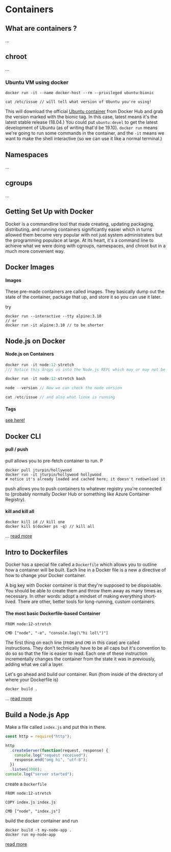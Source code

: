 # Containers

## What are containers ?

...

## chroot

...

### Ubuntu VM using docker

```
docker run -it --name docker-host --rm --privileged ubuntu:bionic

cat /etc/issue // will tell what version of Ubuntu you're using!
```

This will download the official [Ubuntu container](https://hub.docker.com/_/ubuntu) from Docker Hub and grab the version marked with the bionic tag. In this case, latest means it's the latest stable release (18.04.) You could put `ubuntu:devel` to get the latest development of Ubuntu (as of writing that'd be 19.10). `docker run` means we're going to run some commands in the container, and the `-it` means we want to make the shell interactive (so we can use it like a normal terminal.)

## Namespaces

...

## cgroups

...

## Getting Set Up with Docker

Docker is a commandline tool that made creating, updating packaging, distributing, and running containers significantly easier which in turns allowed them become very popular with not just system administraters but the programming populace at large. At its heart, it's a command line to achieve what we were doing with cgroups, namespaces, and chroot but in a much more convenient way.

## Docker Images

#### Images

These pre-made containers are called images. They basically dump out the state of the container, package that up, and store it so you can use it later.

try

```
docker run --interactive --tty alpine:3.10
// or
docker run -it alpine:3.10 // to be shorter
```

## Node.js on Docker

#### Node.js on Containers

```js
docker run -it node:12-stretch
/// Notice this drops us into the Node.js REPL which may or may not be what you want.

docker run -it node:12-stretch bash

node --version // Now we can check the node version

cat /etc/issue // and also what linux is running
```

#### Tags

[see here!](https://btholt.github.io/complete-intro-to-containers/tags)

## Docker CLI

#### pull / push

pull allows you to pre-fetch container to run. P

```
docker pull jturpin/hollywood
docker run -it jturpin/hollywood hollywood
# notice it's already loaded and cached here; it doesn't redownload it
```

push allows you to push containers to whatever registry you're connected to (probably normally Docker Hub or something like Azure Container Registry).

#### kill and kill all

```
docker kill id // kill one
docker kill $(docker ps -q) // kill all
```

... [read more](https://btholt.github.io/complete-intro-to-containers/docker-cli)

## Intro to Dockerfiles

Docker has a special file called a `Dockerfile` which allows you to outline how a container will be built. Each line in a Docker file is a new a directive of how to change your Docker container.

A big key with Docker container is that they're supposed to be disposable. You should be able to create them and throw them away as many times as necessary. In other words: adopt a mindset of making everything short-lived. There are other, better tools for long-running, custom containers.

#### The most basic Dockerfile-based Container

```docker
FROM node:12-stretch

CMD ["node", "-e", "console.log(\"hi lol\")"]
```

The first thing on each line (`FROM` and `CMD` in this case) are called instructions. They don't technically have to be all caps but it's convention to do so so that the file is easier to read. Each one of these instruction incrementally changes the container from the state it was in previously, adding what we call a layer.

Let's go ahead and build our container. Run (from inside of the directory of where your Dockerfile is)

```
docker build .
```

... [read more](https://btholt.github.io/complete-intro-to-containers/dockerfile)

## Build a Node.js App

Make a file called `index.js` and put this in there.

```js
const http = require("http");

http
  .createServer(function(request, response) {
    console.log("request received");
    response.end("omg hi", "utf-8");
  })
  .listen(3000);
console.log("server started");
```

create a `Dockerfile`

```docker
FROM node:12-stretch

COPY index.js index.js

CMD ["node", "index.js"]
```

build the docker container and run

```
docker build -t my-node-app .
docker run my-node-app
```

[read more](https://btholt.github.io/complete-intro-to-containers/build-a-nodejs-app)
